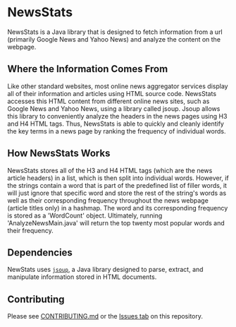 # NewsStats
NewsStats is a Java library that is designed to fetch information from a url (primarily Google News and Yahoo News) and analyze the content on the webpage. 

## Where the Information Comes From
Like other standard websites, most online news aggregator services display all of their information and articles using HTML source code. NewsStats accesses this HTML content from different online news sites, such as Google News and Yahoo News, using a library called jsoup. Jsoup allows this library to conveniently analyze the headers in the news pages using H3 and H4 HTML tags. Thus, NewsStats is able to quickly and cleanly identify the key terms in a news page by ranking the frequency of individual words.

## How NewsStats Works
NewsStats stores all of the H3 and H4 HTML tags (which are the news article headers) in a list, which is then split into individual words. However, if the strings contain a word that is part of the predefined list of filler words, it will just ignore that specific word and store the rest of the string's words as well as their corresponding frequency throughout the news webpage (article titles only) in a hashmap. The word and its corresponding frequency is stored as a 'WordCount' object. Ultimately, running 'AnalyzeNewsMain.java' will return the top twenty most popular words and their frequency.

## Dependencies
NewStats uses [`jsoup`](https://jsoup.org/), a Java library designed to parse, extract, and manipulate information stored in HTML documents. 
 
## Contributing
Please see [CONTRIBUTING.md](https://github.com/ewang26/newsStats/blob/gradle-packaged/CONTRIBUTING.md) or the [Issues tab](https://github.com/ewang26/newsStats/issues) on this repository.